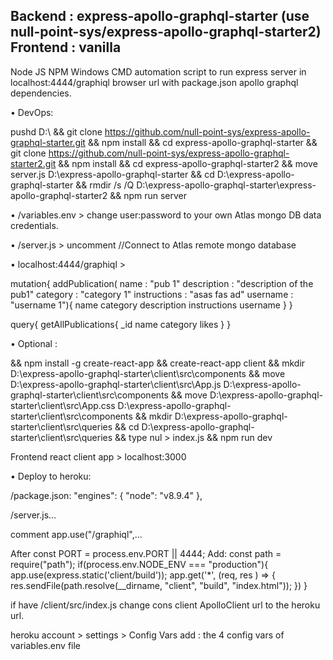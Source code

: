 ## Backend : express-apollo-graphql-starter (use null-point-sys/express-apollo-graphql-starter2) Frontend : vanilla 

Node JS NPM Windows CMD automation script to run express server in localhost:4444/graphiql browser url with package.json apollo graphql dependencies.

• DevOps:

pushd D:\ 
&& git clone https://github.com/null-point-sys/express-apollo-graphql-starter.git
&& npm install
&& cd express-apollo-graphql-starter
&& git clone https://github.com/null-point-sys/express-apollo-graphql-starter2.git 
&& npm install 
&& cd express-apollo-graphql-starter2 
&& move server.js D:\express-apollo-graphql-starter 
&& cd D:\express-apollo-graphql-starter 
&& rmdir /s /Q D:\express-apollo-graphql-starter\express-apollo-graphql-starter2
&& npm run server

• /variables.env > change user:password to your own Atlas mongo DB data credentials.
	
• /server.js     > uncomment //Connect to Atlas remote mongo database	

• localhost:4444/graphiql > 

mutation{
  addPublication(
    name         : "pub 1"
    description  : "description of the pub1"
    category     : "category 1"
    instructions : "asas fas ad"
    username     : "username 1"){
      name
      category
      description
      instructions
      username
    }
}

query{
  getAllPublications{
  	_id
  	name
  	category
  	likes
	}
}

• Optional :

&& npm install -g create-react-app 
&& create-react-app client
&& mkdir D:\express-apollo-graphql-starter\client\src\components
&& move D:\express-apollo-graphql-starter\client\src\App.js D:\express-apollo-graphql-starter\client\src\components
&& move D:\express-apollo-graphql-starter\client\src\App.css D:\express-apollo-graphql-starter\client\src\components
&& mkdir D:\express-apollo-graphql-starter\client\src\queries
&& cd D:\express-apollo-graphql-starter\client\src\queries
&& type nul > index.js
&& npm run dev

Frontend react client app > localhost:3000

• Deploy to heroku:

/package.json:
  "engines": { "node": "v8.9.4" },
  
/server.js...

comment app.use("/graphiql",...

After const PORT = process.env.PORT || 4444;
Add:
const path  = require("path");
if(process.env.NODE_ENV === "production"){
	app.use(express.static('client/build'));
	app.get('*', (req, res ) => { res.sendFile(path.resolve(__dirname, "client", "build", "index.html")); })
}

if have /client/src/index.js change cons client ApolloClient url to the heroku url.

heroku account > settings > Config Vars add : the 4 config vars of variables.env file
